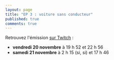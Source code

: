 ```yaml
---
layout: page
title: "EP 3 : voiture sans conducteur"
published: true
comments: true
---
```


Retrouvez l'émission [sur Twitch](http://twitch.tv/nolife) :

- **vendredi 20 novembre** à 19 h 52 et 22 h 56
- **samedi 21 novembre** à 2 h 15 (si, si) et 17 h 46
